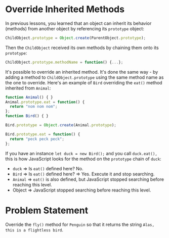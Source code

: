 # Override Inherited Methods
In previous lessons, you learned that an object can inherit its behavior (methods) from another object by referencing its ```prototype``` object:
```javascript
ChildObject.prototype = Object.create(ParentObject.prototype);
```
Then the ```ChildObject``` received its own methods by chaining them onto its ```prototype```:
```javascript
ChildObject.prototype.methodName = function() {...};
```
It's possible to override an inherited method. It's done the same way - by adding a method to ```ChildObject.prototype``` using the same method name as the one to override. Here's an example of ```Bird``` overriding the ```eat()``` method inherited from ```Animal```:
```javascript
function Animal() { }
Animal.prototype.eat = function() {
  return "nom nom nom";
};
function Bird() { }

Bird.prototype = Object.create(Animal.prototype);

Bird.prototype.eat = function() {
  return "peck peck peck";
};
```
If you have an instance ```let duck = new Bird();``` and you call ```duck.eat(),``` this is how JavaScript looks for the method on the ```prototype``` chain of ```duck```:

- ```duck``` => Is ```eat()``` defined here? No.
- ```Bird``` => Is ```eat()``` defined here? => Yes. Execute it and stop searching.
- ```Animal``` => ```eat()``` is also defined, but JavaScript stopped searching before reaching this level.
- Object => JavaScript stopped searching before reaching this level.

# Problem Statement
Override the ```fly()``` method for ```Penguin``` so that it returns the string ```Alas, this is a flightless bird```.
